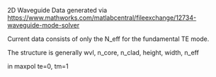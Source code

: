 2D Waveguide Data generated via https://www.mathworks.com/matlabcentral/fileexchange/12734-waveguide-mode-solver

Current data consists of only the N_eff for the fundamental TE mode.

The structure is generally
wvl, n_core, n_clad, height, width, n_eff


in maxpol te=0, tm=1